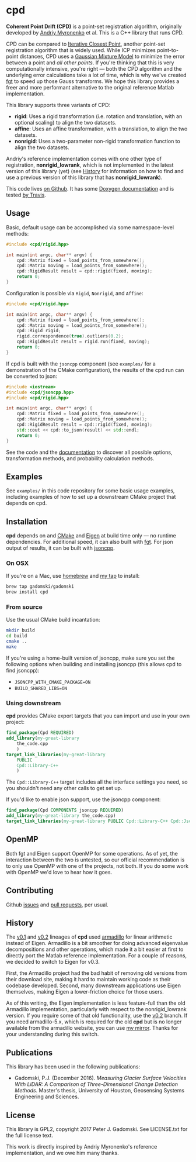# cpd

**Coherent Point Drift (CPD)** is a point-set registration algorithm, originally developed by [Andriy Myronenko](https://sites.google.com/site/myronenko/research/cpd) et al.
This is a C++ library that runs CPD.

CPD can be compared to [Iterative Closest Point](https://en.wikipedia.org/wiki/Iterative_closest_point), another point-set registration algorithm that is widely used.
While ICP minimizes point-to-point distances, CPD uses a [Gaussian Mixture Model](https://en.wikipedia.org/wiki/Mixture_model) to minimize the error between a point and *all other points*.
If you're thinking that this is very computationally intensive, you're right — both the CPD algorithm and the underlying error calculations take a lot of time, which is why we've created [fgt](https://github.com/gadomski/fgt) to speed up those Gauss transforms.
We hope this library provides a freer and more performant alternative to the original reference Matlab implementation.

This library supports three variants of CPD:

- **rigid**: Uses a rigid transformation (i.e. rotation and translation, with an optional scaling) to align the two datasets.
- **affine**: Uses an affine transformation, with a translation, to align the two datasets.
- **nonrigid**: Uses a two-parameter non-rigid transformation function to align the two datasets.

Andriy's reference implementation comes with one other type of registration, **nonrigid_lowrank**, which is not implemented in the latest version of this library (yet) (see [History](#history) for information on how to find and use a previous version of this library that has **nonrigid_lowrank**).

This code lives [on Github](https://github.com/gadomski/cpd).
It has some [Doxygen documentation](http://gadomski.github.io/cpd) and is tested [by Travis](https://travis-ci.org/gadomski/cpd).

## Usage

Basic, default usage can be accomplished via some namespace-level methods:

```cpp
#include <cpd/rigid.hpp>

int main(int argc, char** argv) {
    cpd::Matrix fixed = load_points_from_somewhere();
    cpd::Matrix moving = load_points_from_somewhere();
    cpd::RigidResult result = cpd::rigid(fixed, moving);
    return 0;
}
```

Configuration is possible via `Rigid`, `Nonrigid`, and `Affine`:

```cpp
#include <cpd/rigid.hpp>

int main(int argc, char** argv) {
    cpd::Matrix fixed = load_points_from_somewhere();
    cpd::Matrix moving = load_points_from_somewhere();
    cpd::Rigid rigid;
    rigid.correspondence(true).outliers(0.2);
    cpd::RigidResult result = rigid.run(fixed, moving);
    return 0;
}
```

If cpd is built with the `jsoncpp` component (see `examples/` for a demonstration of the CMake configuration), the results of the cpd run can be converted to json:

```cpp
#include <iostream>
#include <cpd/jsoncpp.hpp>
#include <cpd/rigid.hpp>

int main(int argc, char** argv) {
    cpd::Matrix fixed = load_points_from_somewhere();
    cpd::Matrix moving = load_points_from_somewhere();
    cpd::RigidResult result = cpd::rigid(fixed, moving);
    std::cout << cpd::to_json(result) << std::endl;
    return 0;
}
```

See the code and the [documentation](http://gadomski.github.io/cpd) to discover all possible options, transformation methods, and probability calculation methods.

## Examples

See `examples/` in this code repository for some basic usage examples, including examples of how to set up a downstream CMake project that depends on cpd.

## Installation

**cpd** depends on and [CMake](https://cmake.org/) and [Eigen](http://eigen.tuxfamily.org/index.php?title=Main_Page) at build time only — no runtime dependencies.
For additional speed, it can also built with [fgt](https://github.com/gadomski/fgt).
For json output of results, it can be built with [jsoncpp](https://github.com/open-source-parsers/jsoncpp).

### On OSX

If you're on a Mac, use [homebrew](http://brew.sh/) and [my tap](https://github.com/gadomski/homebrew-gadomski) to install:

```bash
brew tap gadomski/gadomski
brew install cpd
```

### From source

Use the usual CMake build incantation:

```bash
mkdir build
cd build
cmake ..
make
```

If you're using a home-built version of jsoncpp, make sure you set the following options when building and installing jsoncpp (this allows cpd to find jsoncpp):

- `JSONCPP_WITH_CMAKE_PACKAGE=ON`
- `BUILD_SHARED_LIBS=ON`

### Using downstream

**cpd** provides CMake export targets that you can import and use in your own project:

```cmake
find_package(Cpd REQUIRED)
add_library(my-great-library
    the_code.cpp
    )
target_link_libraries(my-great-library
    PUBLIC
    Cpd::Library-C++
    )
```

The `Cpd::Library-C++` target includes all the interface settings you need, so you shouldn't need any other calls to get set up.

If you'd like to enable json support, use the jsoncpp component:

```cmake
find_package(Cpd COMPONENTS jsoncpp REQUIRED)
add_library(my-great-library the_code.cpp)
target_link_libraries(my-great-library PUBLIC Cpd::Library-C++ Cpd::Jsoncpp)
```

## OpenMP

Both fgt and Eigen support OpenMP for some operations.
As of yet, the interaction between the two is untested, so our official recommendation is to only use OpenMP with one of the projects, not both.
If you do some work with OpenMP we'd love to hear how it goes.

## Contributing

Github [issues](https://github.com/gadomski/cpd/issues) and [pull requests](https://github.com/gadomski/cpd/pulls), per usual.

## History

The [v0.1](https://github.com/gadomski/cpd/tree/v0.1) and [v0.2](https://github.com/gadomski/cpd/tree/v0.2) lineages of **cpd** used [armadillo](http://arma.sourceforge.net/) for linear arithmetic instead of Eigen.
Armadillo is a bit smoother for doing advanced eigenvalue decompositions and other operations, which made it a bit easier at first to directly port the Matlab reference implementation.
For a couple of reasons, we decided to switch to Eigen for v0.3.

First, the Armadillo project had the bad habit of removing old versions from their download site, making it hard to maintain working code as their codebase developed.
Second, many downstream applications use Eigen themselves, making Eigen a lower-friction choice for those users.

As of this writing, the Eigen implementation is less feature-full than the old Armadillo implementation, particularly with respect to the nonrigid_lowrank version.
If you require some of that old functionality, use the [v0.2](https://github.com/gadomski/cpd/tree/v0.2) branch.
If you need armadillo-5.x, which is required for the old **cpd** but is no longer available from the armadillo website, you can use [my mirror](https://github.com/gadomski/armadillo).
Thanks for your understanding during this switch.

## Publications

This library has been used in the following publications:

- Gadomski, P.J. (December 2016). *Measuring Glacier Surface Velocities With LiDAR: A Comparison of Three-Dimensional Change Detection Methods*. Master's thesis, University of Houston, Geosensing Systems Engineering and Sciences.

## License

This library is GPL2, copyright 2017 Peter J. Gadomski.
See LICENSE.txt for the full license text.

This work is directly inspired by Andriy Myronenko's reference implementation, and we owe him many thanks.
